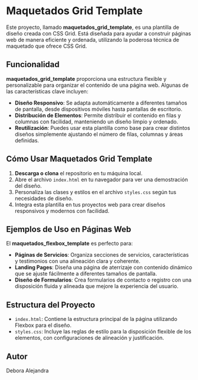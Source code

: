 # Maquetados Grid Template

Este proyecto, llamado **maquetados_grid_template**, es una plantilla de diseño creada con CSS Grid. Está diseñada para ayudar a construir páginas web de manera eficiente y ordenada, utilizando la poderosa técnica de maquetado que ofrece CSS Grid.

## Funcionalidad

**maquetados_grid_template** proporciona una estructura flexible y personalizable para organizar el contenido de una página web. Algunas de las características clave incluyen:

- **Diseño Responsivo**: Se adapta automáticamente a diferentes tamaños de pantalla, desde dispositivos móviles hasta pantallas de escritorio.
- **Distribución de Elementos**: Permite distribuir el contenido en filas y columnas con facilidad, manteniendo un diseño limpio y ordenado.
- **Reutilización**: Puedes usar esta plantilla como base para crear distintos diseños simplemente ajustando el número de filas, columnas y áreas definidas.

## Cómo Usar Maquetados Grid Template

1. **Descarga o clona** el repositorio en tu máquina local.
2. Abre el archivo `index.html` en tu navegador para ver una demostración del diseño.
3. Personaliza las clases y estilos en el archivo `styles.css` según tus necesidades de diseño.
4. Integra esta plantilla en tus proyectos web para crear diseños responsivos y modernos con facilidad.

## Ejemplos de Uso en Páginas Web

El **maquetados_flexbox_template** es perfecto para:

- **Páginas de Servicios**: Organiza secciones de servicios, características y testimonios con una alineación clara y coherente.
- **Landing Pages**: Diseña una página de aterrizaje con contenido dinámico que se ajuste fácilmente a diferentes tamaños de pantalla.
- **Diseño de Formularios**: Crea formularios de contacto o registro con una disposición fluida y alineada que mejore la experiencia del usuario.

## Estructura del Proyecto

- `index.html`: Contiene la estructura principal de la página utilizando Flexbox para el diseño.
- `styles.css`: Incluye las reglas de estilo para la disposición flexible de los elementos, con configuraciones de alineación y justificación.

## Autor

Debora Alejandra
